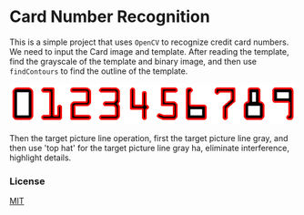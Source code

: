# Card Number Recognition

This is a simple project that uses `OpenCV` to recognize credit card numbers. We need to input the Card image and template.
After reading the template, find the grayscale of the template and binary image, and then use `findContours` to find the outline of the template.

![template_reco](https://raw.githubusercontent.com/MeloShen/Card-number-recognition/main/_output/template-reco.png)

Then the target picture line operation, first the target picture line gray, and then use 'top hat' for the target picture line gray ha, eliminate interference, highlight details.



### License
[MIT](https://choosealicense.com/licenses/mit/)
